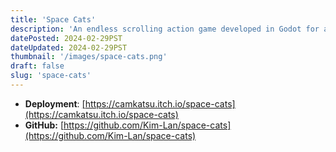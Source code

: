 ```yaml
---
title: 'Space Cats'
description: 'An endless scrolling action game developed in Godot for a game jam.'
datePosted: 2024-02-29PST
dateUpdated: 2024-02-29PST
thumbnail: '/images/space-cats.png'
draft: false
slug: 'space-cats'
---
```


- **Deployment**: <u>[https://camkatsu.itch.io/space-cats](https://camkatsu.itch.io/space-cats)</u>
- **GitHub:** <u>[https://github.com/Kim-Lan/space-cats](https://github.com/Kim-Lan/space-cats)</u>
